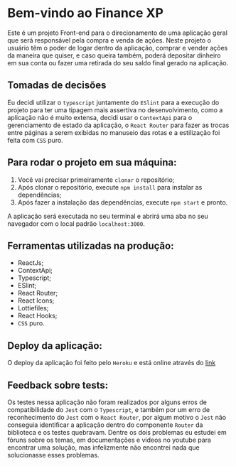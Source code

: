 # Bem-vindo ao Finance XP

Este é um projeto Front-end para o direcionamento de uma aplicação geral que será responsável pela compra e venda de ações.
Neste projeto o usuário têm o poder de logar dentro da aplicação, comprar e vender ações da maneira que quiser, e caso queira também, poderá depositar dinheiro em sua conta ou fazer uma retirada do seu saldo final gerado na aplicação.

## Tomadas de decisões

Eu decidi utilizar o `typescript` juntamente do `ESlint` para a execução do projeto para ter uma tipagem mais assertiva no desenvolvimento, como a aplicação não é muito extensa, decidi usar o `ContextApi` para o gerenciamento de estado da aplicação, o `React Router`
para fazer as trocas entre páginas a serem exibidas no manuseio das rotas e a estilização foi feita com `CSS` puro.

## Para rodar o projeto em sua máquina:

1. Você vai precisar primeiramente `clonar` o repositório;
2. Após clonar o repositório, execute `npm install` para instalar as dependências;
3. Após fazer a instalação das dependências, execute `npm start` e pronto.

A aplicação será executada no seu terminal e abrirá uma aba no seu navegador com o local padrão `localhost:3000`.

## Ferramentas utilizadas na produção:

- ReactJs;
- ContextApi;
- Typescript;
- ESlint;
- React Router;
- React Icons;
- Lottiefiles;
- React Hooks;
- `CSS` puro.

## Deploy da aplicação:

O deploy da aplicação foi feito pelo `Heroku` e está online através do [link](https://financexp.herokuapp.com)

## Feedback sobre tests:

Os testes nessa aplicação não foram realizados por alguns erros de compatibilidade do `Jest` com o `Typescript`, e também por um erro de reconhecimento do `Jest` com o `React Router`,
por algum motivo o `Jest` não conseguia identificar a aplicação dentro do componente `Router` da biblioteca e os testes quebravam.
Dentre os dois problemas eu estudei em fóruns sobre os temas, em documentações e videos no youtube para encontrar uma solução, mas infelizmente não encontrei nada que solucionasse esses problemas.
